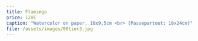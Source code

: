 ```yaml
---
title: Flamingo
price: 120€
caption: "Watercolor on paper, 10x9,5cm <br> (Passepartout: 18x24cm)"
file: /assets/images/00tier3.jpg
---
```

